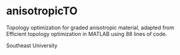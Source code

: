 # anisotropicTO
Topology optimization for graded anisotropic material, adapted from Efficient topology optimization in MATLAB using 88 lines of code. 

Southeast University
